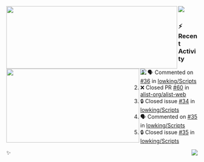 <p>
  <p>
  <img align="left" width="450" height="165" src="https://github-readme-stats-git-masterrstaa-rickstaa.vercel.app/api?username=lowking&bg_color=0D1116&theme=synthwave&show_icons=true&hide_border=true&line_height=20&title_color=4E7C65&icon_color=555&show_owner=true&text_color=777&count_private=true"/>
  </p>
  <p>
  <img align="left" width="350" height="195" src="https://github-readme-stats-git-masterrstaa-rickstaa.vercel.app/api/top-langs/?layout=compact&username=lowking&bg_color=0D1116&theme=synthwave&show_icons=true&hide_border=true&line_height=20&title_color=4E7C65&icon_color=555&show_owner=true&text_color=777&hide&langs_count=4"/>
  </p>
  <p>
    <a align="left" href="https://t.me/Violettoy_bot"><img src="https://img.shields.io/badge/Telegram-%2352A4DB.svg?&style=social&logo=telegram&logoColor=52A4DB" /></a>&nbsp;&nbsp;
<!--     <img align="left" src="https://github.com/lowking/lowking/workflows/Waka%20Readme/badge.svg" />&nbsp;&nbsp; -->
    <img align="left" src="https://github.com/lowking/lowking/workflows/Activity%20Readme/badge.svg" />
  </p>
</p>

### :zap: Recent Activity

<!--START_SECTION:activity-->
1. 🗣 Commented on [#36](https://github.com/lowking/Scripts/issues/36#issuecomment-2155736593) in [lowking/Scripts](https://github.com/lowking/Scripts)
2. ❌ Closed PR [#60](https://github.com/alist-org/alist-web/pull/60) in [alist-org/alist-web](https://github.com/alist-org/alist-web)
3. 🔒 Closed issue [#34](https://github.com/lowking/Scripts/issues/34) in [lowking/Scripts](https://github.com/lowking/Scripts)
4. 🗣 Commented on [#35](https://github.com/lowking/Scripts/issues/35#issuecomment-1958702538) in [lowking/Scripts](https://github.com/lowking/Scripts)
5. 🔒 Closed issue [#35](https://github.com/lowking/Scripts/issues/35) in [lowking/Scripts](https://github.com/lowking/Scripts)
<!--END_SECTION:activity-->

✨<img align="right" src="http://profile-counter.glitch.me/lowking/count.svg"/>
